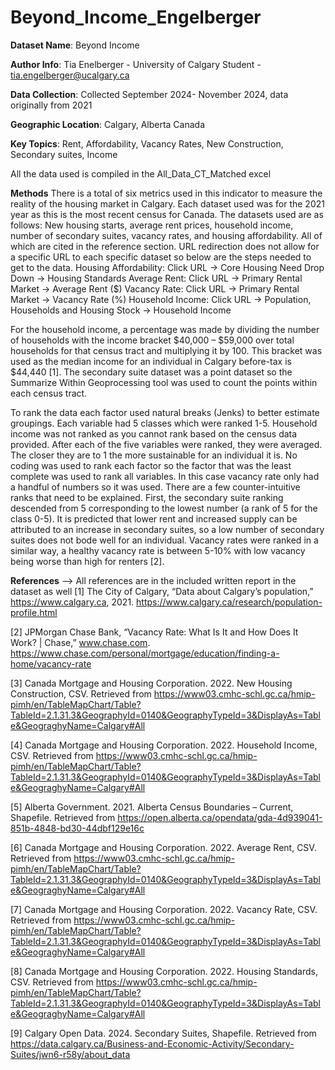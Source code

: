 # Beyond_Income_Engelberger
**Dataset Name**: Beyond Income

**Author Info**: Tia Enelberger - University of Calgary Student - tia.engelberger@ucalgary.ca

**Data Collection**: Collected September 2024- November 2024, data originally from 2021

**Geographic Location**: Calgary, Alberta Canada

**Key Topics**: Rent, Affordability, Vacancy Rates, New Construction, Secondary suites, Income

All the data used is compiled in the All_Data_CT_Matched excel

**Methods**
There is a total of six metrics used in this indicator to measure the reality of the housing market in Calgary. Each dataset used was for the 2021 year as this is the most recent census for Canada. The datasets used are as follows: New housing starts, average rent prices, household income, number of secondary suites, vacancy rates, and housing affordability. All of which are cited in the reference section. URL redirection does not allow for a specific URL to each specific dataset so below are the steps needed to get to the data.
Housing Affordability: Click URL → Core Housing Need Drop Down → Housing Standards
Average Rent: Click URL → Primary Rental Market → Average Rent ($)
Vacancy Rate: Click URL → Primary Rental Market → Vacancy Rate (%)
Household Income: Click URL → Population, Households and Housing Stock → Household Income

For the household income, a percentage was made by dividing the number of households with the income bracket $40,000 – $59,000 over total households for that census tract and multiplying it by 100. This bracket was used as the median income for an individual in Calgary before-tax is $44,440 [1]. The secondary suite dataset was a point dataset so the Summarize Within Geoprocessing tool was used to count the points within each census tract. 

To rank the data each factor used natural breaks (Jenks) to better estimate groupings. Each variable had 5 classes which were ranked 1-5. Household income was not ranked as you cannot rank based on the census data provided. After each of the five variables were ranked, they were averaged. The closer they are to 1 the more sustainable for an individual it is. No coding was used to rank each factor so the factor that was the least complete was used to rank all variables. In this case vacancy rate only had a handful of numbers so it was used. There are a few counter-intuitive ranks that need to be explained. First, the secondary suite ranking descended from 5 corresponding to the lowest number (a rank of 5 for the class 0-5). It is predicted that lower rent and increased supply can be attributed to an increase in secondary suites, so a low number of secondary suites does not bode well for an individual. Vacancy rates were ranked in a similar way, a healthy vacancy rate is between 5-10% with low vacancy being worse than high for renters [2].  

**References** --> All references are in the included written report in the dataset as well
[1] The City of Calgary, “Data about Calgary’s population,” https://www.calgary.ca, 2021. https://www.calgary.ca/research/population-profile.html 

[2] JPMorgan Chase Bank, “Vacancy Rate: What Is It and How Does It Work? | Chase,” www.chase.com. https://www.chase.com/personal/mortgage/education/finding-a-home/vacancy-rate 

[3] Canada Mortgage and Housing Corporation. 2022.  New Housing Construction, CSV. Retrieved from https://www03.cmhc-schl.gc.ca/hmip-pimh/en/TableMapChart/Table?TableId=2.1.31.3&GeographyId=0140&GeographyTypeId=3&DisplayAs=Table&GeograghyName=Calgary#All 

[4] Canada Mortgage and Housing Corporation. 2022.  Household Income, CSV. Retrieved from https://www03.cmhc-schl.gc.ca/hmip-pimh/en/TableMapChart/Table?TableId=2.1.31.3&GeographyId=0140&GeographyTypeId=3&DisplayAs=Table&GeograghyName=Calgary#All 

[5] Alberta Government. 2021. Alberta Census Boundaries – Current, Shapefile. Retrieved from https://open.alberta.ca/opendata/gda-4d939041-851b-4848-bd30-44dbf129e16c 

[6] Canada Mortgage and Housing Corporation. 2022.  Average Rent, CSV. Retrieved from https://www03.cmhc-schl.gc.ca/hmip-pimh/en/TableMapChart/Table?TableId=2.1.31.3&GeographyId=0140&GeographyTypeId=3&DisplayAs=Table&GeograghyName=Calgary#All 

[7] Canada Mortgage and Housing Corporation. 2022.  Vacancy Rate, CSV. Retrieved from https://www03.cmhc-schl.gc.ca/hmip-pimh/en/TableMapChart/Table?TableId=2.1.31.3&GeographyId=0140&GeographyTypeId=3&DisplayAs=Table&GeograghyName=Calgary#All 

[8] Canada Mortgage and Housing Corporation. 2022.  Housing Standards, CSV. Retrieved from https://www03.cmhc-schl.gc.ca/hmip-pimh/en/TableMapChart/Table?TableId=2.1.31.3&GeographyId=0140&GeographyTypeId=3&DisplayAs=Table&GeograghyName=Calgary#All

[9] Calgary Open Data. 2024. Secondary Suites, Shapefile. Retrieved from https://data.calgary.ca/Business-and-Economic-Activity/Secondary-Suites/jwn6-r58y/about_data 
